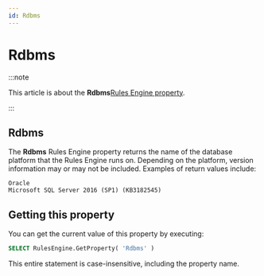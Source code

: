 ```yaml
---
id: Rdbms
---
```


# Rdbms




:::note

This article is about the **Rdbms**[Rules Engine property](/Modeller_and_Rules_Engine/Rules_Engine_properties).

:::

## **Rdbms**

The **Rdbms** Rules Engine property returns the name of the database platform that the Rules Engine runs on. Depending on the platform, version information may or may not be included. Examples of return values include:

```
Oracle
Microsoft SQL Server 2016 (SP1) (KB3182545)
```

## Getting this property

You can get the current value of this property by executing:

```sql
SELECT RulesEngine.GetProperty( 'Rdbms' )
```

This entire statement is case-insensitive, including the property name.